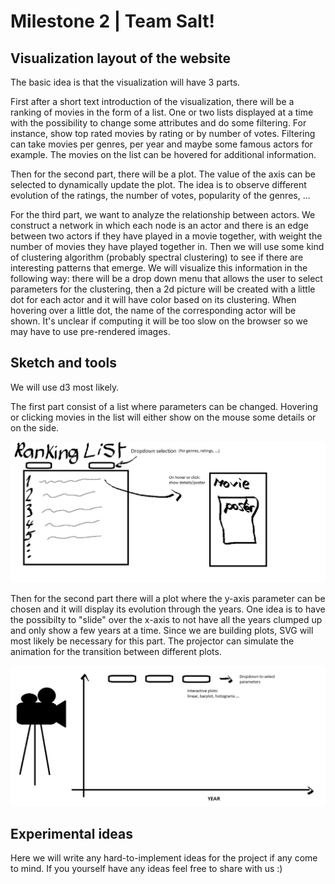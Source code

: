 # Milestone 2 | Team Salt!

## Visualization layout of the website
The basic idea is that the visualization will have 3 parts.

First after a short text introduction of the visualization, there will be a
ranking of movies in the form of a list. One or two lists displayed at a time
with the possibility to change some attributes and do some filtering. For
instance, show top rated movies by rating or by number of votes. Filtering can
take movies per genres, per year and maybe some famous actors for example. The
movies on the list can be hovered for additional information.

Then for the second part, there will be a plot. The value of the axis can be
selected to dynamically update the plot. The idea is to observe different
evolution of the ratings, the number of votes, popularity of the genres, ...

For the third part, we want to analyze the relationship between actors. We
construct a network in which each node is an actor and there is an edge between
two actors if they have played in a movie together, with weight the number of
movies they have played together in.
Then we will use some kind of clustering algorithm (probably spectral
clustering) to see if there are interesting patterns that emerge.
We will visualize this information in the following way:
there will be a drop down menu that allows the user to select parameters for
the clustering, then a 2d picture will be created with a little dot for each
actor and it will have color based on its clustering. When hovering over a
little dot, the name of the corresponding actor will be shown. It's unclear if
computing it will be too slow on the browser so we may have to use pre-rendered
images.

## Sketch and tools
We will use d3 most likely.

The first part consist of a list where parameters can be changed. Hovering or clicking movies in the list will either show on the mouse some details or on the side.

![Part 1](img/dataviz-part1.png)

Then for the second part there will a plot where the y-axis parameter can be chosen and it will display its evolution through the years. One idea is to have the possibilty to "slide" over the x-axis to not have all the years clumped up and only show a few years at a time. Since we are building plots, SVG will most likely be necessary for this part. The projector can simulate the animation for the transition between different plots.

![Part 2](img/dataviz-part2.png)

## Experimental ideas
Here we will write any hard-to-implement ideas for the project if any come to
mind. If you yourself have any ideas feel free to share with us :)

